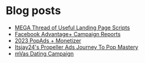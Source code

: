 # Blog posts
<!-- BLOG-POST-LIST:START -->
- [MEGA Thread of Useful Landing Page Scripts](https://afflift.com/f/threads/mega-thread-of-useful-landing-page-scripts.2595/)
- [Facebook Advantage+ Campaign Reports](https://afflift.com/f/threads/facebook-advantage-campaign-reports.10197/)
- [2023 PopAds + Monetizer](https://afflift.com/f/threads/2023-popads-monetizer.10185/)
- [Itsjay24&#39;s Propeller Ads Journey To Pop Mastery](https://afflift.com/f/threads/itsjay24s-propeller-ads-journey-to-pop-mastery.10146/)
- [mVas Dating Campaign](https://afflift.com/f/threads/mvas-dating-campaign.10199/)
<!-- BLOG-POST-LIST:END -->
